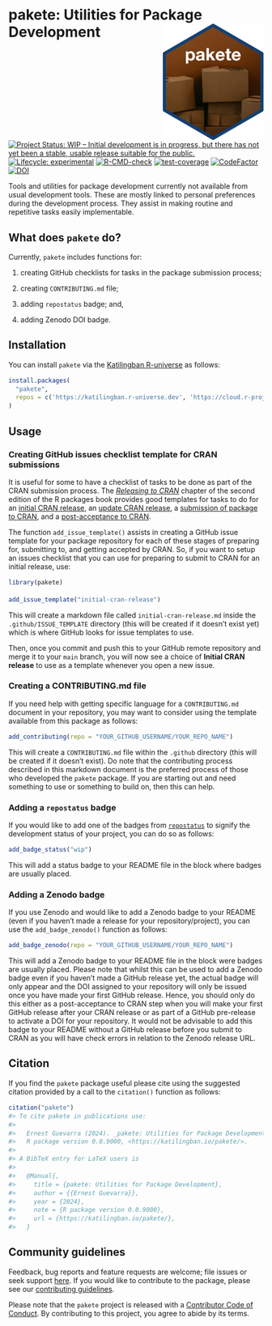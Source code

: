 
<!-- README.md is generated from README.Rmd. Please edit that file -->

# pakete: Utilities for Package Development <img src='man/figures/logo.png' width='200px' align='right' />

<!-- badges: start -->

[![Project Status: WIP – Initial development is in progress, but there
has not yet been a stable, usable release suitable for the
public.](https://www.repostatus.org/badges/latest/wip.svg)](https://www.repostatus.org/#wip)
[![Lifecycle:
experimental](https://img.shields.io/badge/lifecycle-experimental-orange.svg)](https://lifecycle.r-lib.org/articles/stages.html#experimental)
[![R-CMD-check](https://github.com/katilingban/pakete/actions/workflows/R-CMD-check.yaml/badge.svg)](https://github.com/katilingban/pakete/actions/workflows/R-CMD-check.yaml)
[![test-coverage](https://github.com/katilingban/pakete/actions/workflows/test-coverage.yaml/badge.svg)](https://github.com/katilingban/pakete/actions/workflows/test-coverage.yaml)
[![CodeFactor](https://www.codefactor.io/repository/github/katilingban/pakete/badge)](https://www.codefactor.io/repository/github/katilingban/pakete)
[![DOI](https://zenodo.org/badge/790010725.svg)](https://zenodo.org/badge/latestdoi/790010725)
<!-- badges: end -->

Tools and utilities for package development currently not available from
usual development tools. These are mostly linked to personal preferences
during the development process. They assist in making routine and
repetitive tasks easily implementable.

## What does `pakete` do?

Currently, `pakete` includes functions for:

1.  creating GitHub checklists for tasks in the package submission
    process;

2.  creating `CONTRIBUTING.md` file;

3.  adding `repostatus` badge; and,

4.  adding Zenodo DOI badge.

## Installation

You can install `pakete` via the [Katilingban
R-universe](https://katilingban.r-universe.dev) as follows:

``` r
install.packages(
  "pakete",
  repos = c('https://katilingban.r-universe.dev', 'https://cloud.r-project.org')
)
```

## Usage

### Creating GitHub issues checklist template for CRAN submissions

It is useful for some to have a checklist of tasks to be done as part of
the CRAN submission process. The [*Releasing to
CRAN*](https://r-pkgs.org/release.html) chapter of the second edition of
the R packages book provides good templates for tasks to do for an
[initial CRAN
release](https://r-pkgs.org/release.html#sec-release-initial), an
[update CRAN
release](https://r-pkgs.org/release.html#keeping-up-with-change), a
[submission of package to
CRAN](https://r-pkgs.org/release.html#sec-release-process), and a
[post-acceptance to
CRAN](https://r-pkgs.org/release.html#sec-release-post-acceptance).

The function `add_issue_template()` assists in creating a GitHub issue
template for your package repository for each of these stages of
preparing for, submitting to, and getting accepted by CRAN. So, if you
want to setup an issues checklist that you can use for preparing to
submit to CRAN for an initial release, use:

``` r
library(pakete)

add_issue_template("initial-cran-release")
```

This will create a markdown file called `initial-cran-release.md` inside
the `.github/ISSUE_TEMPLATE` directory (this will be created if it
doesn’t exist yet) which is where GitHub looks for issue templates to
use.

Then, once you commit and push this to your GitHub remote repository and
merge it to your `main` branch, you will now see a choice of **Initial
CRAN release** to use as a template whenever you open a new issue.

### Creating a CONTRIBUTING.md file

If you need help with getting specific language for a `CONTRIBUTING.md`
document in your repository, you may want to consider using the template
available from this package as follows:

``` r
add_contributing(repo = "YOUR_GITHUB_USERNAME/YOUR_REPO_NAME")
```

This will create a `CONTRIBUTING.md` file within the `.github` directory
(this will be created if it doesn’t exist). Do note that the
contributing process described in this markdown document is the
preferred process of those who developed the `pakete` package. If you
are starting out and need something to use or something to build on,
then this can help.

### Adding a `repostatus` badge

If you would like to add one of the badges from
[`repostatus`](https://www.repostatus.org/) to signify the development
status of your project, you can do so as follows:

``` r
add_badge_status("wip")
```

This will add a status badge to your README file in the block where
badges are usually placed.

### Adding a Zenodo badge

If you use Zenodo and would like to add a Zenodo badge to your README
(even if you haven’t made a release for your repository/project), you
can use the `add_badge_zenodo()` function as follows:

``` r
add_badge_zenodo(repo = "YOUR_GITHUB_USERNAME/YOUR_REPO_NAME")
```

This will add a Zenodo badge to your README file in the block were
badges are usually placed. Please note that whilst this can be used to
add a Zenodo badge even if you haven’t made a GitHub release yet, the
actual badge will only appear and the DOI assigned to your repository
will only be issued once you have made your first GitHub release. Hence,
you should only do this either as a post-acceptance to CRAN step when
you will make your first GitHub release after your CRAN release or as
part of a GitHub pre-release to activate a DOI for your repository. It
would not be advisable to add this badge to your README without a GitHub
release before you submit to CRAN as you will have check errors in
relation to the Zenodo release URL.

## Citation

If you find the `pakete` package useful please cite using the suggested
citation provided by a call to the `citation()` function as follows:

``` r
citation("pakete")
#> To cite pakete in publications use:
#> 
#>   Ernest Guevarra (2024). _pakete: Utilities for Package Development_.
#>   R package version 0.0.9000, <https://katilingban.io/pakete/>.
#> 
#> A BibTeX entry for LaTeX users is
#> 
#>   @Manual{,
#>     title = {pakete: Utilities for Package Development},
#>     author = {{Ernest Guevarra}},
#>     year = {2024},
#>     note = {R package version 0.0.9000},
#>     url = {https://katilingban.io/pakete/},
#>   }
```

## Community guidelines

Feedback, bug reports and feature requests are welcome; file issues or
seek support [here](https://github.com/katilingban/pakete/issues). If
you would like to contribute to the package, please see our
[contributing
guidelines](https://katilingban.io/pakete/CONTRIBUTING.html).

Please note that the `pakete` project is released with a [Contributor
Code of Conduct](https://katilingban.io/pakete/CODE_OF_CONDUCT.html). By
contributing to this project, you agree to abide by its terms.
